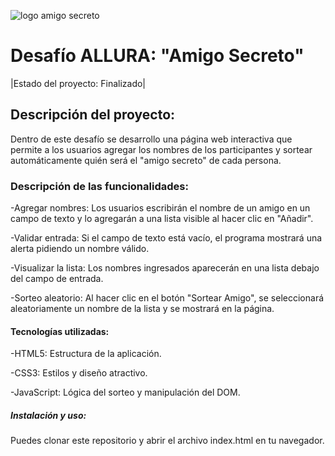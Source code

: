 ![logo amigo secreto](https://github.com/user-attachments/assets/a3852d66-9b5f-4c06-9d6e-324dfe68f69d)
<h1> Desafío ALLURA: "Amigo Secreto"</h1>

|Estado del proyecto: Finalizado|

<h2>Descripción del proyecto:</h2> Dentro de este desafío se desarrollo una página web interactiva que permite a los usuarios  agregar los nombres de los participantes y sortear automáticamente quién será el "amigo secreto" de cada persona.

<h3> Descripción de las funcionalidades:</h3> 

-Agregar nombres: Los usuarios escribirán el nombre de un amigo en un campo de texto y lo agregarán a una lista visible al hacer clic en "Añadir".

-Validar entrada: Si el campo de texto está vacío, el programa mostrará una alerta pidiendo un nombre válido.

-Visualizar la lista: Los nombres ingresados aparecerán en una lista debajo del campo de entrada.

-Sorteo aleatorio: Al hacer clic en el botón "Sortear Amigo", se seleccionará aleatoriamente un nombre de la lista y se mostrará en la página.

<h4> Tecnologías utilizadas:</h4> 

-HTML5: Estructura de la aplicación.

-CSS3: Estilos y diseño atractivo.

-JavaScript: Lógica del sorteo y manipulación del DOM.

<h5> Instalación y uso:</h5> Puedes clonar este repositorio y abrir el archivo index.html en tu navegador.



